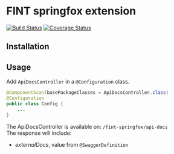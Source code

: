 # FINT springfox extension

[![Build Status](https://travis-ci.org/FINTlibs/fint-springfox-extension.svg?branch=master)](https://travis-ci.org/FINTlibs/fint-springfox-extension)
[![Coverage Status](https://coveralls.io/repos/github/FINTlibs/fint-springfox-extension/badge.svg?branch=master)](https://coveralls.io/github/FINTlibs/fint-springfox-extension?branch=master)

## Installation

## Usage

Add `ApiDocsController` in a `@Configuration` class.

```java
@ComponentScan(basePackageClasses = ApiDocsController.class)
@Configuration
public class Config {
    ...
}
```

The ApiDocsController is available on: `/fint-springfox/api-docs`  
The response will include:
- _externalDocs_, value from `@SwaggerDefinition`